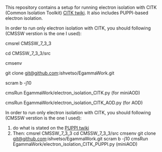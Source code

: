 This repository contains a setup for running electron isolation with CITK (Common Isolation Toolkit) [CITK twiki]. 
It also includes PUPPI-based electron isolation. 

In order to run only electron isolation with CITK, you should following (CMSSW verstion is the one I used):

 cmsrel CMSSW_7_3_3
 
 cd CMSSW_7_3_3/src 
 
 cmsenv
 
 git clone git@github.com:ishvetso/EgammaWork.git
 
 scram b -j10
 
 cmsRun EgammaWork/electron_isolation_CITK.py (for miniAOD)
 
 cmsRun EgammaWork/electron_isolation_CITK_AOD.py (for AOD)
 
In order to run only electron isolation with CITK, you should following (CMSSW verstion is the one I used): 

1. do what is stated on the [PUPPI twiki] 
2. Then: 
cmsrel CMSSW_7_3_3
cd CMSSW_7_3_3/src
cmsenv
git clone git@github.com:ishvetso/EgammaWork.git
scram b -j10
cmsRun EgammaWork/electron_isolation_CITK_PUPPI.py (miniAOD)

[CITK twiki]:https://twiki.cern.ch/twiki/bin/viewauth/CMS/CommonIDAndIsolationFW
[PUPPI twiki]:https://twiki.cern.ch/twiki/bin/viewauth/CMS/PUPPI#Validation_framework_in_CMSSW_73

